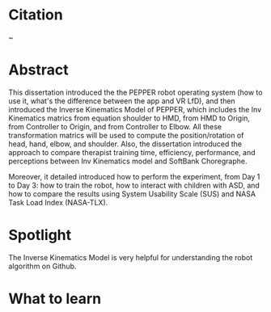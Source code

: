 # Citation
~

# Abstract
This dissertation introduced the the PEPPER robot operating system (how to use it, what's the difference between the app and VR LfD), and then introduced the Inverse Kinematics Model of PEPPER, which includes the Inv Kinematics matrics from equation shoulder to HMD, from HMD to Origin, from Controller to Origin, and from Controller to Elbow. All these transformation matrics will be used to compute the position/rotation of head, hand, elbow, and shoulder. Also, the dissertation introduced the approach to compare therapist training time, efficiency, performance, and perceptions between Inv Kinematics model and SoftBank Choregraphe.

Moreover, it detailed introduced how to perform the experiment, from Day 1 to Day 3: how to train the robot, how to interact with children with ASD, and how to compare the results using System Usability Scale (SUS) and NASA Task Load Index (NASA-TLX).

# Spotlight

The Inverse Kinematics Model is very helpful for understanding the robot algorithm on Github.

# What to learn 
